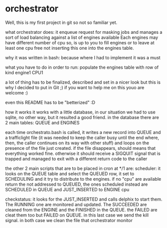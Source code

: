 # orchestrator
Well, this is my first project in git so not so familiar yet.

what orchestrator does:
it enqueue request for masking jobs and manages a sort of load balancing against a list of engines available
Each engines may have different number of cpu so, is up to you to fill engines or to leave at least one cpu 
free not inserting this one into the engines table.

why it was written in bash:
because where I had to implement it was a must

what you have to do in order to run:
populate the engines table with row of kind
	engine1	CPU1	
	

a lot of thing has to be finalized, described and set in a nicer look but this is why I 
decided to put in Git ;) 
if you want to help me on this youo are welcome :)

even this README has to be "betterized" :D


how it works
it works with a little database, in our situation we had to use sqlite, no other way, but it resulted a good friend.
in the database there are 2 main tables: QUEUE and ENGINES

each time orchestrato.bash is called, it writes a new record into QUEUE and a trafficlight file 
(it was needed to keep the caller busy until the end where, then, the caller continues on its way with other stuff) and 
loops on the presence of the file just created.
if the file disappears, should means that everything worked fine.
otherwise it should receive a SIGQUIT signal that is trapped and managed to exit with a different return code to the caller

the other 2 main scripts that are to be placed in cron at */1 are:
scheduler: it looks on the QUEUE table and select the QUEUED row, it set to SCHEDULING and it try to distribute to the engines. 
if no "cpu" are available return the not addressed to QUEUED, the ones scheduled instead are SCHEDULED in QUEUE and JUST_INSERTED to ENGINE cpu

checkstatus: it looks for the JUST_INSERTED and calls delphix to start them. The RUNNING one are monitored and updated. The SUCCEEDED are cleaned
from the ENGINE and the FINISHED in the QUEUE. the FAILED are cleat them too but FAILED on QUEUE. in this last case we send the kill signal. in both case we clean the file that orchestrator monitor
